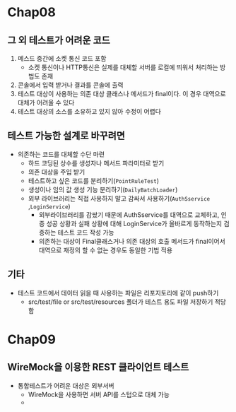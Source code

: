 # Chap08
## 그 외 테스트가 어려운 코드
1. 메스드 중간에 소켓 통신 코드 포함
    * 소켓 통신이나 HTTP통신은 실제를 대체할 서버를 로컬에 띄워서 처리하는 방법도 존재
2. 콘솔에서 입력 받거나 결과를 콘솔에 출력
3. 테스트 대상이 사용하는 의존 대상 클래스나 메서드가 final이다. 이 경우 대역으로 대체가 어려울 수 있다
4. 테스트 대상의 소스를 소유하고 있지 않아 수정이 어렵다

## 테스트 가능한 설계로 바꾸려면
* 의존하는 코드를 대체할 수단 마련
  * 하드 코딩된 상수를 생성자나 메서드 파라미터로 받기
  * 의존 대상을 주입 받기
  * 테스트하고 싶은 코드를 분리하기(`PointRuleTest`)
  * 생성이나 임의 값 생성 기능 분리하기(`DailyBatchLoader`)
  * 외부 라이브러리는 직접 사용하지 말고 감싸서 사용하기(`AuthSservice` ,`LoginService`)
    * 외부라이브러리를 감쌌기 때문에 AuthSservice를 대역으로 교체하고, 인증 성공 상황과 실패 상황에 대해 LoginService가 올바르게 동작하는지 검증하는 테스트 코드 작성 가능
    * 의존하는 대상이 Final클래스거나 의존 대상의 호출 메서드가 final이어서 대역으로 재정의 할 수 없는 경우도 동일한 기법 적용


## 기타
* 테스트 코드에서 데이터 읽을 때 사용하는 파일은 리포지토리에 같이 push하기
  * src/test/file  or  src/test/resources 폴더가 테스트 용도 파일 저장하기 적당함


# Chap09
## WireMock을 이용한 REST 클라이언트 테스트
* 통합테스트가 어려운 대상은 외부서버
  * WireMock을 사용하면 서버 API를 스텁으로 대체 가능
  * 
